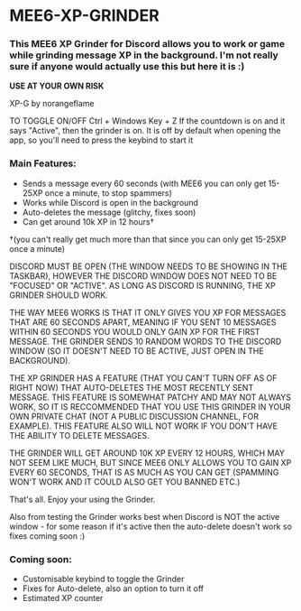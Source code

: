 # MEE6-XP-GRINDER
### This MEE6 XP Grinder for Discord allows you to work or game while grinding message XP in the background. I'm not really sure if anyone would actually use this but here it is :)

**USE AT YOUR OWN RISK**

XP-G by norangeflame

TO TOGGLE ON/OFF
Ctrl + Windows Key + Z
If the countdown is on and it says "Active", then the grinder is on.
It is off by default when opening the app, so you'll need to press the keybind to start it


### Main Features:
 - Sends a message every 60 seconds (with MEE6 you can only get 15-25XP once a minute, to stop spammers)
 - Works while Discord is open in the background
 - Auto-deletes the message (glitchy, fixes soon)
 - Can get around 10k XP in 12 hours†

†(you can't really get much more than that since you can only get 15-25XP once a minute)




DISCORD MUST BE OPEN (THE WINDOW NEEDS TO BE SHOWING IN THE TASKBAR), HOWEVER THE DISCORD WINDOW DOES NOT NEED TO BE "FOCUSED" OR "ACTIVE".
AS LONG AS DISCORD IS RUNNING, THE XP GRINDER SHOULD WORK.

THE WAY MEE6 WORKS IS THAT IT ONLY GIVES YOU XP FOR MESSAGES THAT ARE 60 SECONDS APART, MEANING IF YOU SENT 10 MESSAGES WITHIN 60 SECONDS YOU WOULD ONLY GAIN XP FOR THE FIRST MESSAGE. THE GRINDER SENDS 10 RANDOM WORDS TO THE DISCORD WINDOW (SO IT DOESN'T NEED TO BE ACTIVE, JUST OPEN IN THE BACKGROUND).

THE XP GRINDER HAS A FEATURE (THAT YOU CAN'T TURN OFF AS OF RIGHT NOW) THAT AUTO-DELETES THE MOST RECENTLY SENT MESSAGE. THIS FEATURE IS SOMEWHAT PATCHY AND MAY NOT ALWAYS WORK, SO IT IS RECCOMMENDED THAT YOU USE THIS GRINDER IN YOUR OWN PRIVATE CHAT (NOT A PUBLIC DISCUSSION CHANNEL, FOR EXAMPLE). THIS FEATURE ALSO WILL NOT WORK IF YOU DON'T HAVE THE ABILITY TO DELETE MESSAGES.



THE GRINDER WILL GET AROUND 10K XP EVERY 12 HOURS, WHICH MAY NOT SEEM LIKE MUCH, BUT SINCE MEE6 ONLY ALLOWS YOU TO GAIN XP EVERY 60 SECONDS, THAT IS AS MUCH AS YOU CAN GET (SPAMMING WON'T WORK AND IT COULD ALSO GET YOU BANNED ETC.)

That's all. Enjoy your using the Grinder.

Also from testing the Grinder works best when Discord is NOT the active window - for some reason if it's active then the auto-delete doesn't work so fixes coming soon :)

### Coming soon:
 - Customisable keybind to toggle the Grinder
 - Fixes for Auto-delete, also an option to turn it off
 - Estimated XP counter
